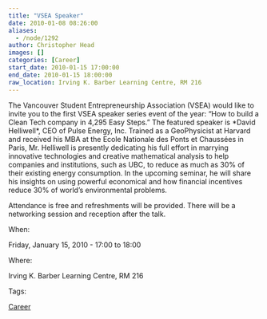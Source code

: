 ```yaml
---
title: "VSEA Speaker"
date: 2010-01-08 08:26:00
aliases:
  - /node/1292
author: Christopher Head
images: []
categories: [Career]
start_date: 2010-01-15 17:00:00
end_date: 2010-01-15 18:00:00
raw_location: Irving K. Barber Learning Centre, RM 216
---
```


The Vancouver Student Entrepreneurship Association (VSEA) would like to invite you to the first VSEA speaker series event of the year: “How to build a Clean Tech company in 4,295 Easy Steps.” The featured speaker is \*David Helliwell\*, CEO of Pulse Energy, Inc. Trained as a GeoPhysicist at Harvard and received his MBA at the Ecole Nationale des Ponts et Chaussées in Paris, Mr. Helliwell is presently dedicating his full effort in marrying innovative technologies and creative mathematical analysis to help companies and institutions, such as UBC, to reduce as much as 30% of their existing energy consumption. In the upcoming seminar, he will share his insights on using powerful economical and how financial incentives reduce 30% of world’s environmental problems.

Attendance is free and refreshments will be provided. There will be a networking session and reception after the talk.

When:

Friday, January 15, 2010 - 17:00 to 18:00

Where:

Irving K. Barber Learning Centre, RM 216

Tags:

[Career](/career)
